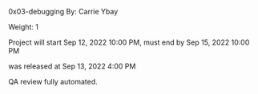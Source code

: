 0x03-debugging
By: Carrie Ybay

 Weight: 1

 Project will start Sep 12, 2022 10:00 PM, must end by Sep 15, 2022 10:00 PM

 was released at Sep 13, 2022 4:00 PM

QA review fully automated.
